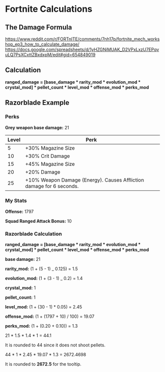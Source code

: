 # Fortnite Calculations

## The Damage Formula
https://www.reddit.com/r/FORTnITE/comments/7nh17p/fortnite_mech_workshop_ep3_how_to_calculate_damage/
https://docs.google.com/spreadsheets/d/1yHZGNiMUAK_D2VPxLxzU7EPqvuLQ7PsXCxttZBxdxpM/edit#gid=654849019

## Calculation

**ranged_damage = [base_damage \* rarity_mod \* evolution_mod \* crystal_mod] \* pellet_count \* level_mod \* offense_mod \* perks_mod**

## Razorblade Example

### Perks

**Grey weapon base damage:** 21

| Level | Perk                                                                 |
| ----- | -------------------------------------------------------------------- |
| 5     | +30% Magazine Size                                                   |
| 10    | +30% Crit Damage                                                     |
| 15    | +45% Magazine Size                                                   |
| 20    | +20% Damage                                                          |
| 25    | +10% Weapon Damage (Energy). Causes Affliction damage for 6 seconds. |

### My Stats

**Offense:** 1797

**Squad Ranged Attack Bonus:** 10

### Razorblade Calculation

**ranged_damage = [base_damage \* rarity_mod \* evolution_mod \* crystal_mod] \* pellet_count \* level_mod \* offense_mod \* perks_mod**

**base damage:** 21

**rarity_mod:** (1 + (5 - 1) _ 0.125) = 1.5

**evolution_mod:** (1 + (3 - 1) _ 0.2) = 1.4

**crystal_mod:** 1

**pellet_count:** 1

**level_mod:** (1 + (30 - 1) \* 0.05) = 2.45

**offense_mod:** (1 + (1797 + 10) / 100) = 19.07

**perks_mod:** (1 + (0.20 + 0.10)) = 1.3


21 \* 1.5 \* 1.4 \* 1 = 44.1

It is rounded to 44 since it does not shoot pellets.


44 \* 1 \* 2.45 \* 19.07 \* 1.3 = 2672.4698

It is rounded to **2672.5** for the tooltip.
